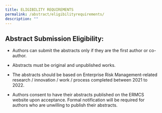 ```yaml
---
title: ELIGIBILITY REQUIREMENTS
permalink: /abstract/eligibilityrequirements/
description: ""
---
```

## **Abstract Submission Eligibility:**

* Authors can submit the abstracts only if they are the first author or co-author.

* Abstracts must be original and unpublished works.

* The abstracts should be based on Enterprise Risk Management-related research / innovation / work / process completed between 2021 to 2022.

* Authors consent to have their abstracts published on the ERMCS website upon acceptance. Formal notification will be required for authors who are unwilling to publish their abstracts.